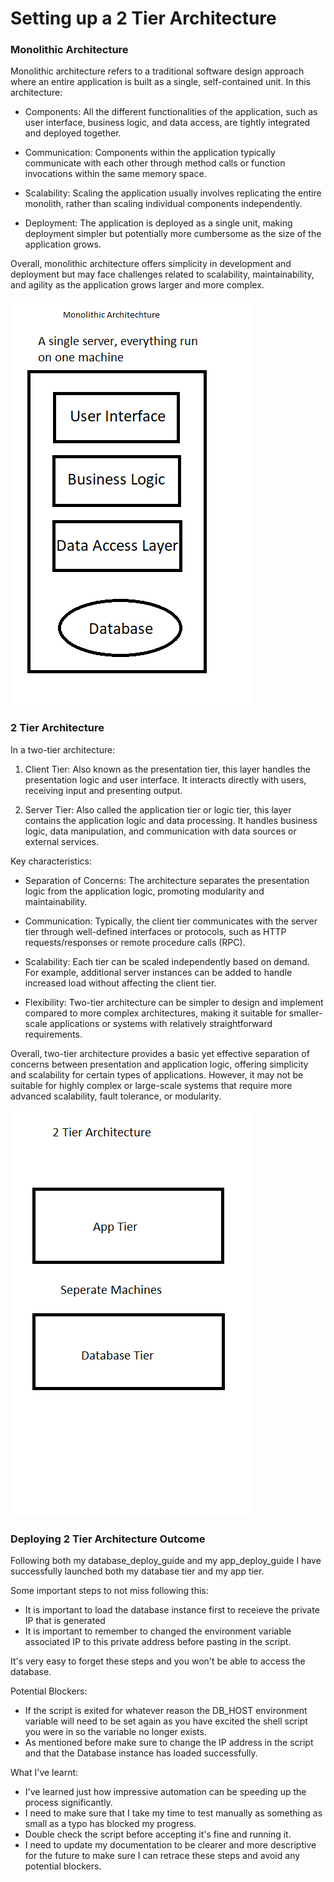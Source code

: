 # Setting up a 2 Tier Architecture

### Monolithic Architecture

Monolithic architecture refers to a traditional software design approach where an entire application is built as a single, self-contained unit. In this architecture:

* Components: All the different functionalities of the application, such as user interface, business logic, and data access, are tightly integrated and deployed together.
  
* Communication: Components within the application typically communicate with each other through method calls or function invocations within the same memory space.
  
* Scalability: Scaling the application usually involves replicating the entire monolith, rather than scaling individual components independently.
  
* Deployment: The application is deployed as a single unit, making deployment simpler but potentially more cumbersome as the size of the application grows.

Overall, monolithic architecture offers simplicity in development and deployment but may face challenges related to scalability, maintainability, and agility as the application grows larger and more complex.

![alt text](Markdown_Images/monolithic_arch.png)

### 2 Tier Architecture

In a two-tier architecture:

1. Client Tier: Also known as the presentation tier, this layer handles the presentation logic and user interface. It interacts directly with users, receiving input and presenting output.
   
2. Server Tier: Also called the application tier or logic tier, this layer contains the application logic and data processing. It handles business logic, data manipulation, and communication with data sources or external services.

Key characteristics:

* Separation of Concerns: The architecture separates the presentation logic from the application logic, promoting modularity and maintainability.
  
* Communication: Typically, the client tier communicates with the server tier through well-defined interfaces or protocols, such as HTTP requests/responses or remote procedure calls (RPC).
  
* Scalability: Each tier can be scaled independently based on demand. For example, additional server instances can be added to handle increased load without affecting the client tier.
  
* Flexibility: Two-tier architecture can be simpler to design and implement compared to more complex architectures, making it suitable for smaller-scale applications or systems with relatively straightforward requirements.
  
Overall, two-tier architecture provides a basic yet effective separation of concerns between presentation and application logic, offering simplicity and scalability for certain types of applications. However, it may not be suitable for highly complex or large-scale systems that require more advanced scalability, fault tolerance, or modularity.

![alt text](Markdown_Images/2_tier_arch.png)

### Deploying 2 Tier Architecture Outcome

Following both my database_deploy_guide and my app_deploy_guide I have successfully launched both my database tier and my app tier.

Some important steps to not miss following this:

* It is important to load the database instance first to receieve the private IP that is generated
* It is important to remember to changed the environment variable associated IP to this private address before pasting in the script.

It's very easy to forget these steps and you won't be able to access the database.

Potential Blockers:

* If the script is exited for whatever reason the DB_HOST environment variable will need to be set again as you have excited the shell script you were in so the variable no longer exists.
* As mentioned before make sure to change the IP address in the script and that the Database instance has loaded successfully.

What I've learnt:

* I've learned just how impressive automation can be speeding up the process significantly.
* I need to make sure that I take my time to test manually as something as small as a typo has blocked my progress.
* Double check the script before accepting it's fine and running it.
* I need to update my documentation to be clearer and more descriptive for the future to make sure I can retrace these steps and avoid any potential blockers.







